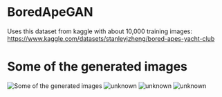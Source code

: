 # BoredApeGAN

Uses this dataset from kaggle with about 10,000 training images: https://www.kaggle.com/datasets/stanleyjzheng/bored-apes-yacht-club

# Some of the generated images
![Some of the generated images](https://user-images.githubusercontent.com/63991511/161611158-d1c45f19-e482-421e-944d-136cf9d4ec21.png)
![unknown](https://user-images.githubusercontent.com/63991511/161611301-0c4b81db-6c99-49b1-a323-98f6b9299223.png)
![unknown](https://user-images.githubusercontent.com/63991511/161611337-cfe23c35-d1bb-40aa-8195-03c5f095d520.png)
![unknown](https://user-images.githubusercontent.com/63991511/161611347-9b295adf-35ba-401f-bd11-e6d8be050509.png)
